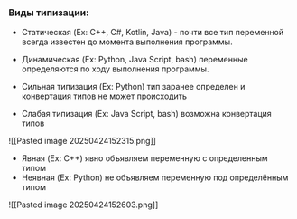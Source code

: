### Виды типизации:
- Статическая (Ex: С++, C#, Kotlin, Java) - почти все
	 тип переменной всегда известен до момента выполнения программы.
- Динамическая (Ex: Python, Java Script, bash)
	 переменные определяются по ходу выполнения программы.

- Сильная типизация (Ex: Python)
	 тип заранее определен и конвертация типов не может происходить
- Слабая типизация (Ex: Java Script, bash)
	 возможна конвертация типов 

![[Pasted image 20250424152315.png]]

- Явная (Ex: C++)
	 явно объявляем переменную с определенным типом
- Неявная (Ex: Python)
	 не объявляем переменную под определённым типом

![[Pasted image 20250424152603.png]]

